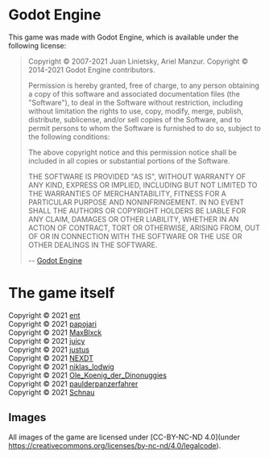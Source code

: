 # Godot Engine

This game was made with Godot Engine, which is available under the following license:

> Copyright © 2007-2021 Juan Linietsky, Ariel Manzur.
> Copyright © 2014-2021 Godot Engine contributors.
>
> Permission is hereby granted, free of charge, to any person obtaining a copy of this software and associated documentation files (the "Software"), to deal in the Software without restriction, including without limitation the rights to use, copy, modify, merge, publish, distribute, sublicense, and/or sell copies of the Software, and to permit persons to whom the Software is furnished to do so, subject to the following conditions:
>
> The above copyright notice and this permission notice shall be included in all copies or substantial portions of the Software.
>
> THE SOFTWARE IS PROVIDED "AS IS", WITHOUT WARRANTY OF ANY KIND, EXPRESS OR IMPLIED, INCLUDING BUT NOT LIMITED TO THE WARRANTIES OF MERCHANTABILITY, FITNESS FOR A PARTICULAR PURPOSE AND NONINFRINGEMENT. IN NO EVENT SHALL THE AUTHORS OR COPYRIGHT HOLDERS BE LIABLE FOR ANY CLAIM, DAMAGES OR OTHER LIABILITY, WHETHER IN AN ACTION OF CONTRACT, TORT OR OTHERWISE, ARISING FROM, OUT OF OR IN CONNECTION WITH THE SOFTWARE OR THE USE OR OTHER DEALINGS IN THE SOFTWARE.
>
> -- [Godot Engine](https://godotengine.org)

# The game itself

Copyright © 2021 [ent](https://codeberg.org/ent)  
Copyright © 2021 [papojari](https://codeberg.org/papojari)  
Copyright © 2021 [MaxBlxck](https://codeberg.org/MaxBlxck)  
Copyright © 2021 [juicy](https://codeberg.org/juicy)  
Copyright © 2021 [justus](https://codeberg.org/justus)  
Copyright © 2021 [NEXDT](https://codeberg.org/NEXDT)  
Copyright © 2021 [niklas_lodwig](https://codeberg.org/niklas_lodwig)  
Copyright © 2021 [Ole_Koenig_der_Dinonuggies](https://codeberg.org/Ole_Koenig_der_Dinonuggies)  
Copyright © 2021 [paulderpanzerfahrer](https://codeberg.org/paulderpanzerfahrer)  
Copyright © 2021 [Schnau](https://codeberg.org/Schnau)

## Images

All images of the game are licensed under [CC-BY-NC-ND 4.0](under https://creativecommons.org/licenses/by-nc-nd/4.0/legalcode).
